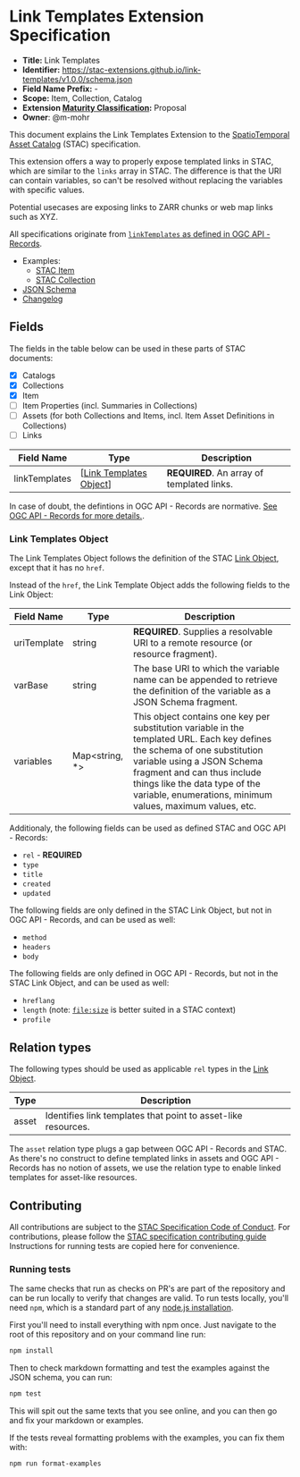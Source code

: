 # Link Templates Extension Specification

- **Title:** Link Templates
- **Identifier:** <https://stac-extensions.github.io/link-templates/v1.0.0/schema.json>
- **Field Name Prefix:** -
- **Scope:** Item, Collection, Catalog
- **Extension [Maturity Classification](https://github.com/radiantearth/stac-spec/tree/master/extensions/README.md#extension-maturity):** Proposal
- **Owner**: @m-mohr

This document explains the Link Templates Extension to the
[SpatioTemporal Asset Catalog](https://github.com/radiantearth/stac-spec) (STAC) specification.

This extension offers a way to properly expose templated links in STAC, which are similar to the `links` array in STAC.
The difference is that the URI can contain variables, so can't be resolved without replacing the variables with specific values.

Potential usecases are exposing links to ZARR chunks or web map links such as XYZ.

All specifications originate from [`linkTemplates` as defined in OGC API - Records](https://docs.ogc.org/DRAFTS/20-004r1.html#sc_templated_links_with_variables).

- Examples:
  - [STAC Item](examples/item.json)
  - [STAC Collection](examples/collection.json)
- [JSON Schema](json-schema/schema.json)
- [Changelog](./CHANGELOG.md)

## Fields

The fields in the table below can be used in these parts of STAC documents:

- [x] Catalogs
- [x] Collections
- [x] Item
- [ ] Item Properties (incl. Summaries in Collections)
- [ ] Assets (for both Collections and Items, incl. Item Asset Definitions in Collections)
- [ ] Links

| Field Name    | Type                                              | Description                                |
| ------------- | ------------------------------------------------- | ------------------------------------------ |
| linkTemplates | \[[Link Templates Object](#link-templates-object)] | **REQUIRED**. An array of templated links. |

In case of doubt, the defintions in OGC API - Records are normative.
[See OGC API - Records for more details.](https://docs.ogc.org/DRAFTS/20-004r1.html#sc_templated_links_with_variables).

### Link Templates Object

The Link Templates Object follows the definition of the STAC
[Link Object](https://github.com/radiantearth/stac-spec/blob/master/commons/links.md#link-object),
except that it has no `href`.

Instead of the `href`, the Link Template Object adds the following fields to the Link Object:

| Field Name  | Type             | Description |
| ----------- | ---------------- | ----------- |
| uriTemplate | string           | **REQUIRED**. Supplies a resolvable URI to a remote resource (or resource fragment). |
| varBase     | string           | The base URI to which the variable name can be appended to retrieve the definition of the variable as a JSON Schema fragment. |
| variables   | Map\<string, \*> | This object contains one key per substitution variable in the templated URL.  Each key defines the schema of one substitution variable using a JSON Schema fragment and can thus include things like the data type of the variable, enumerations, minimum values, maximum values, etc. |

Additionaly, the following fields can be used as defined STAC and OGC API - Records:

- `rel` - **REQUIRED**
- `type`
- `title`
- `created`
- `updated`

The following fields are only defined in the STAC Link Object, but not in OGC API - Records, and can be used as well:

- `method`
- `headers`
- `body`

The following fields are only defined in OGC API - Records, but not in the STAC Link Object, and can be used as well:

- `hreflang`
- `length` (note: [`file:size`](https://github.com/stac-extensions/file) is better suited in a STAC context)
- `profile`

## Relation types

The following types should be used as applicable `rel` types in the
[Link Object](https://github.com/radiantearth/stac-spec/tree/master/item-spec/item-spec.md#link-object).

| Type  | Description                           |
| ----- | ------------------------------------- |
| asset | Identifies link templates that point to asset-like resources. |

The `asset` relation type plugs a gap between OGC API - Records and STAC.
As there's no construct to define templated links in assets and OGC API - Records has no notion of assets,
we use the relation type to enable linked templates for asset-like resources.

## Contributing

All contributions are subject to the
[STAC Specification Code of Conduct](https://github.com/radiantearth/stac-spec/blob/master/CODE_OF_CONDUCT.md).
For contributions, please follow the
[STAC specification contributing guide](https://github.com/radiantearth/stac-spec/blob/master/CONTRIBUTING.md) Instructions
for running tests are copied here for convenience.

### Running tests

The same checks that run as checks on PR's are part of the repository and can be run locally to verify that changes are valid.
To run tests locally, you'll need `npm`, which is a standard part of any [node.js installation](https://nodejs.org/en/download/).

First you'll need to install everything with npm once. Just navigate to the root of this repository and on
your command line run:

```bash
npm install
```

Then to check markdown formatting and test the examples against the JSON schema, you can run:

```bash
npm test
```

This will spit out the same texts that you see online, and you can then go and fix your markdown or examples.

If the tests reveal formatting problems with the examples, you can fix them with:

```bash
npm run format-examples
```
